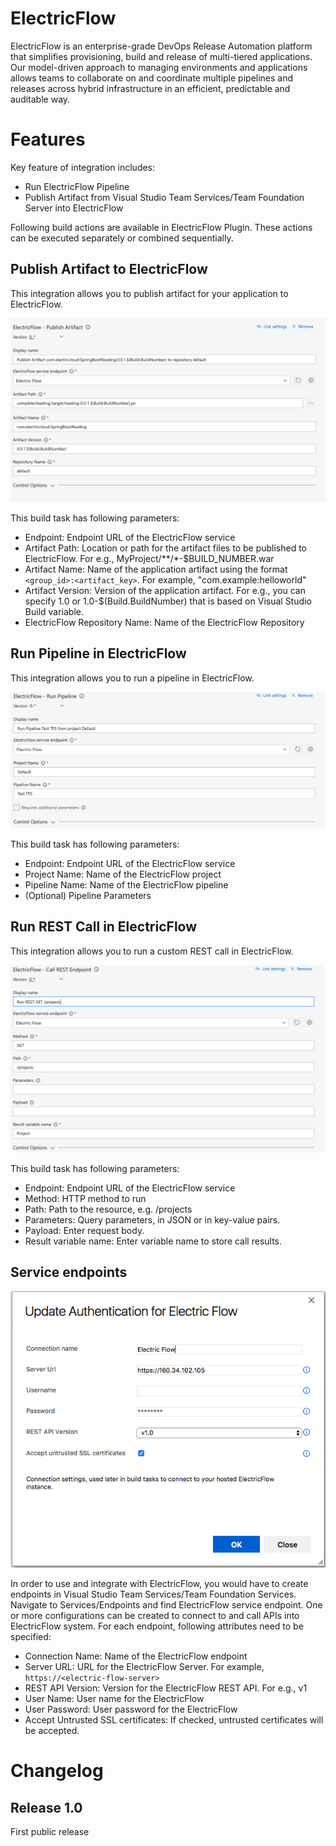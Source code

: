 # ElectricFlow


ElectricFlow is an enterprise-grade DevOps Release Automation platform that simplifies provisioning, build and release of multi-tiered applications. Our model-driven approach to managing environments and applications allows teams to collaborate on and coordinate multiple pipelines and releases across hybrid infrastructure in an efficient, predictable and auditable way.


# Features
Key feature of integration includes:

* Run ElectricFlow Pipeline
* Publish Artifact from Visual Studio Team Services/Team Foundation Server into ElectricFlow

Following build actions are available in ElectricFlow Plugin. These actions can be executed separately or combined sequentially.

## Publish Artifact to ElectricFlow

This integration allows you to publish artifact for your application to ElectricFlow.

![Publish Artifact](https://github.com/electric-cloud/tfs-extension/blob/master/Screenshots/PublishArtifact.png?raw=true)

This build task has following parameters:

* Endpoint: Endpoint URL of the ElectricFlow service
* Artifact Path: Location or path for the artifact files to be published to ElectricFlow. For e.g., MyProject/**/*-$BUILD_NUMBER.war
* Artifact Name: Name of the application artifact using the format `<group_id>:<artifact_key>`. For example, "com.example:helloworld"
* Artifact Version: Version of the application artifact. For e.g., you can specify 1.0 or 1.0-$(Build.BuildNumber) that is based on Visual Studio Build variable.
* ElectricFlow Repository Name: Name of the ElectricFlow Repository


## Run Pipeline in ElectricFlow

This integration allows you to run a pipeline in ElectricFlow.

![Run Pipeline](https://raw.githubusercontent.com/electric-cloud/tfs-extension/master/Screenshots/RunPipeline.png)

This build task has following parameters:

* Endpoint: Endpoint URL of the ElectricFlow service
* Project Name: Name of the ElectricFlow project
* Pipeline Name: Name of the ElectricFlow pipeline
* (Optional) Pipeline Parameters


## Run REST Call in ElectricFlow

This integration allows you to run a custom REST call in ElectricFlow.

![Run REST Call](https://raw.githubusercontent.com/electric-cloud/tfs-extension/master/Screenshots/RunRest.png)

This build task has following parameters:

* Endpoint: Endpoint URL of the ElectricFlow service
* Method: HTTP method to run
* Path: Path to the resource, e.g. /projects
* Parameters: Query parameters, in JSON or in key-value pairs.
* Payload: Enter request body.
* Result variable name: Enter variable name to store call results.


## Service endpoints

![Endpoint](https://github.com/electric-cloud/tfs-extension/blob/master/Screenshots/Endpoint.png?raw=true)

In order to use and integrate with ElectricFlow, you would have to create endpoints in Visual Studio Team Services/Team Foundation Services. Navigate to Services/Endpoints and find ElectricFlow service endpoint. One or more configurations can be created to connect to and call APIs into ElectricFlow system. For each endpoint, following attributes need to be specified:

* Connection Name: Name of the ElectricFlow endpoint
* Server URL: URL for the ElectricFlow Server. For example, `https://<electric-flow-server>`
* REST API Version: Version for the ElectricFlow REST API. For e.g., v1
* User Name: User name for the ElectricFlow
* User Password: User password for the ElectricFlow
* Accept Untrusted SSL certificates: If checked, untrusted certificates will be accepted.

# Changelog

## Release 1.0

First public release

